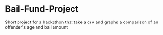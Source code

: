 # Bail-Fund-Project

Short project for a hackathon that take a csv and graphs a comparison of an offender's age and bail amount
